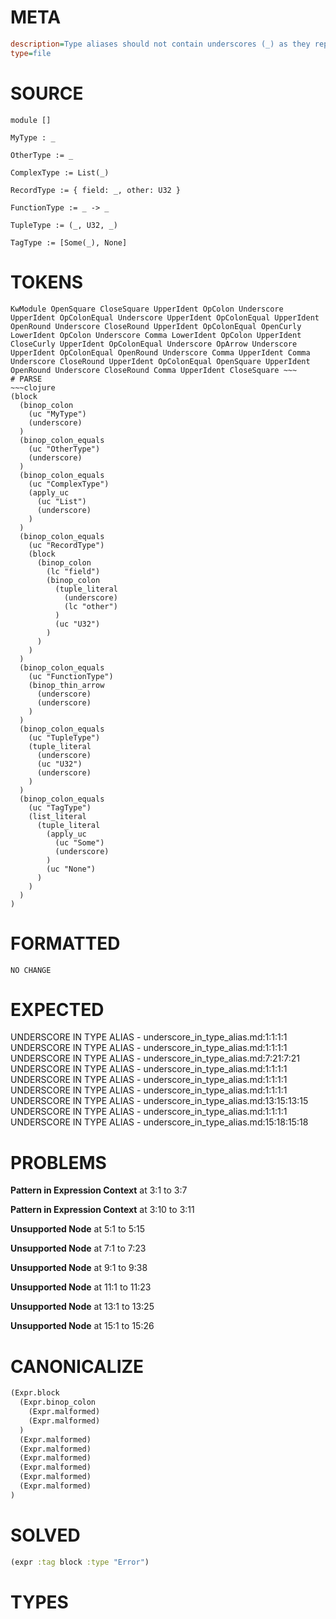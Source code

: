 # META
~~~ini
description=Type aliases should not contain underscores (_) as they represent 'I don't care' types, which doesn't make sense when declaring a type.
type=file
~~~
# SOURCE
~~~roc
module []

MyType : _

OtherType := _

ComplexType := List(_)

RecordType := { field: _, other: U32 }

FunctionType := _ -> _

TupleType := (_, U32, _)

TagType := [Some(_), None]
~~~
# TOKENS
~~~text
KwModule OpenSquare CloseSquare UpperIdent OpColon Underscore UpperIdent OpColonEqual Underscore UpperIdent OpColonEqual UpperIdent OpenRound Underscore CloseRound UpperIdent OpColonEqual OpenCurly LowerIdent OpColon Underscore Comma LowerIdent OpColon UpperIdent CloseCurly UpperIdent OpColonEqual Underscore OpArrow Underscore UpperIdent OpColonEqual OpenRound Underscore Comma UpperIdent Comma Underscore CloseRound UpperIdent OpColonEqual OpenSquare UpperIdent OpenRound Underscore CloseRound Comma UpperIdent CloseSquare ~~~
# PARSE
~~~clojure
(block
  (binop_colon
    (uc "MyType")
    (underscore)
  )
  (binop_colon_equals
    (uc "OtherType")
    (underscore)
  )
  (binop_colon_equals
    (uc "ComplexType")
    (apply_uc
      (uc "List")
      (underscore)
    )
  )
  (binop_colon_equals
    (uc "RecordType")
    (block
      (binop_colon
        (lc "field")
        (binop_colon
          (tuple_literal
            (underscore)
            (lc "other")
          )
          (uc "U32")
        )
      )
    )
  )
  (binop_colon_equals
    (uc "FunctionType")
    (binop_thin_arrow
      (underscore)
      (underscore)
    )
  )
  (binop_colon_equals
    (uc "TupleType")
    (tuple_literal
      (underscore)
      (uc "U32")
      (underscore)
    )
  )
  (binop_colon_equals
    (uc "TagType")
    (list_literal
      (tuple_literal
        (apply_uc
          (uc "Some")
          (underscore)
        )
        (uc "None")
      )
    )
  )
)
~~~
# FORMATTED
~~~roc
NO CHANGE
~~~
# EXPECTED
UNDERSCORE IN TYPE ALIAS - underscore_in_type_alias.md:1:1:1:1
UNDERSCORE IN TYPE ALIAS - underscore_in_type_alias.md:1:1:1:1
UNDERSCORE IN TYPE ALIAS - underscore_in_type_alias.md:7:21:7:21
UNDERSCORE IN TYPE ALIAS - underscore_in_type_alias.md:1:1:1:1
UNDERSCORE IN TYPE ALIAS - underscore_in_type_alias.md:1:1:1:1
UNDERSCORE IN TYPE ALIAS - underscore_in_type_alias.md:1:1:1:1
UNDERSCORE IN TYPE ALIAS - underscore_in_type_alias.md:13:15:13:15
UNDERSCORE IN TYPE ALIAS - underscore_in_type_alias.md:1:1:1:1
UNDERSCORE IN TYPE ALIAS - underscore_in_type_alias.md:15:18:15:18
# PROBLEMS
**Pattern in Expression Context**
at 3:1 to 3:7

**Pattern in Expression Context**
at 3:10 to 3:11

**Unsupported Node**
at 5:1 to 5:15

**Unsupported Node**
at 7:1 to 7:23

**Unsupported Node**
at 9:1 to 9:38

**Unsupported Node**
at 11:1 to 11:23

**Unsupported Node**
at 13:1 to 13:25

**Unsupported Node**
at 15:1 to 15:26

# CANONICALIZE
~~~clojure
(Expr.block
  (Expr.binop_colon
    (Expr.malformed)
    (Expr.malformed)
  )
  (Expr.malformed)
  (Expr.malformed)
  (Expr.malformed)
  (Expr.malformed)
  (Expr.malformed)
  (Expr.malformed)
)
~~~
# SOLVED
~~~clojure
(expr :tag block :type "Error")
~~~
# TYPES
~~~roc
~~~
